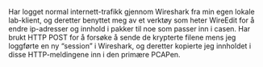 Har logget normal internett-trafikk gjennom Wireshark fra min egen lokale lab-klient, og deretter benyttet meg av et verktøy som heter WireEdit for å endre ip-adresser og innhold i pakker til noe som passer inn i casen. Har brukt HTTP POST for å forsøke å sende de krypterte filene mens jeg loggførte en ny “session” i Wireshark, og deretter kopierte jeg innholdet i disse HTTP-meldingene inn i den primære PCAPen.
